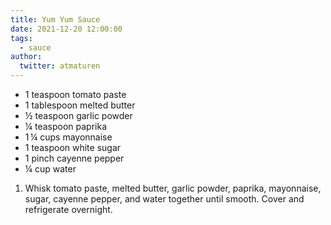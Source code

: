 ```yaml
---
title: Yum Yum Sauce
date: 2021-12-20 12:00:00
tags:
  - sauce
author:
  twitter: atmaturen
---
```


- 1 teaspoon tomato paste
- 1 tablespoon melted butter
- ½ teaspoon garlic powder 
- ¼ teaspoon paprika
- 1 ¼ cups mayonnaise 
- 1 teaspoon white sugar
- 1 pinch cayenne pepper
- ¼ cup water

1. Whisk tomato paste, melted butter, garlic powder, paprika, mayonnaise, sugar, cayenne pepper, and water together until smooth. Cover and refrigerate overnight.
